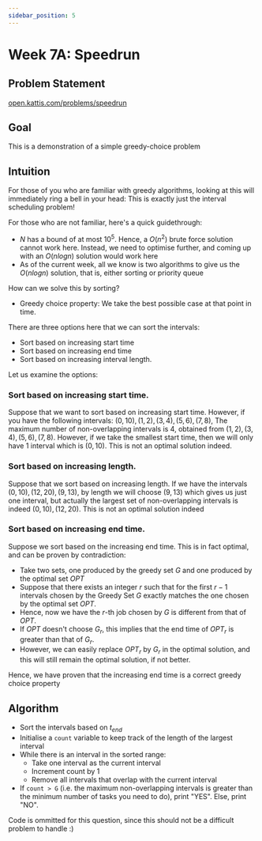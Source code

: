 ```yaml
---
sidebar_position: 5
---
```


# Week 7A: Speedrun

## Problem Statement

[open.kattis.com/problems/speedrun](https://open.kattis.com/problems/speedrun)

## Goal

This is a demonstration of a simple greedy-choice problem

## Intuition

For those of you who are familiar with greedy algorithms, looking at this will immediately ring a bell in your head: This is exactly just the interval scheduling problem!

For those who are not familiar, here's a quick guidethrough:
- $N$ has a bound of at most $10^5$. Hence, a $O(n^2)$ brute force solution cannot work here. Instead, we need to optimise further, and coming up with an $O(n log n)$ solution would work here
- As of the current week, all we know is two algorithms to give us the $O(n log n)$ solution, that is, either sorting or priority queue

How can we solve this by sorting?
- Greedy choice property: We take the best possible case at that point in time.

There are three options here that we can sort the intervals:
- Sort based on increasing start time
- Sort based on increasing end time
- Sort based on increasing interval length.

Let us examine the options:

### Sort based on increasing start time. 

Suppose that we want to sort based on increasing start time. However, if you have the following intervals: ${(0, 10), (1, 2), (3, 4), (5, 6), (7, 8)}$, The maximum number of non-overlapping intervals is 4, obtained from ${(1, 2), (3, 4), (5, 6), (7, 8)}$. However, if we take the smallest start time, then we will only have 1 interval which is $(0, 10)$. This is not an optimal solution indeed.

### Sort based on increasing length.

Suppose that we sort based on increasing length. If we have the intervals ${(0, 10), (12, 20), (9, 13)}$, by length we will choose $(9, 13)$ which gives us just one interval, but actually the largest set of non-overlapping intervals is indeed ${(0, 10), (12, 20)}$. This is not an optimal solution indeed

### Sort based on increasing end time.

Suppose we sort based on the increasing end time. This is in fact optimal, and can be proven by contradiction:
- Take two sets, one produced by the greedy set $G$ and one produced by the optimal set $OPT$
- Suppose that there exists an integer $r$ such that for the first $r - 1$ intervals chosen by the Greedy Set $G$ exactly matches the one chosen by the optimal set $OPT$.
- Hence, now we have the $r$-th job chosen by $G$ is different from that of $OPT$.
- If $OPT$ doesn't choose $G_r$, this implies that the end time of $OPT_r$ is greater than that of $G_r$.
- However, we can easily replace $OPT_r$ by $G_r$ in the optimal solution, and this will still remain the optimal solution, if not better.

Hence, we have proven that the increasing end time is a correct greedy choice property

## Algorithm

- Sort the intervals based on $t_{end}$
- Initialise a `count` variable to keep track of the length of the largest interval
- While there is an interval in the sorted range:
  - Take one interval as the current interval
  - Increment count by 1
  - Remove all intervals that overlap with the current interval
- If `count > G` (i.e. the maximum non-overlapping intervals is greater than the minimum number of tasks you need to do), print "YES". Else, print "NO".

Code is ommitted for this question, since this should not be a difficult problem to handle :)